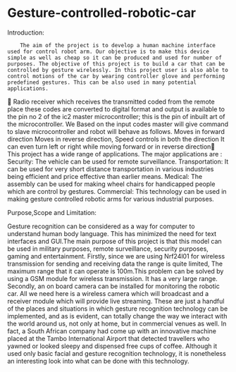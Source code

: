 # Gesture-controlled-robotic-car
Introduction:


		The aim of the project is to develop a human machine interface used for control robot arm. Our objective is to make this device simple as well as cheap so it can be produced and used for number of purposes. The objective of this project is to build a car that can be controlled by gesture wirelessly. In this project user is also able to control motions of the car by wearing controller glove and performing predefined gestures. This can be also used in many potential applications.
	 Radio receiver which receives the transmitted coded from the remote place these codes are converted to digital format and output is available to the pin no 2 of the ic2 master microcontroller; this is the pin of inbuilt art of the microcontroller. We Based on the input codes master will give command to slave microcontroller and robot will behave as follows. Moves in forward direction Moves in reverse direction, Speed controls in both the direction It can even turn left or right while moving forward or in reverse direction	
	This project has a wide range of applications. The major applications are :
	Security: The vehicle can be used for remote surveillance.
	Transportation: It can be used for very short distance transportation in various industries being efficient and price effective than earlier means. 
	Medical: The assembly can be used for making wheel chairs for handicapped  people which are control by gestures.
	Commercial: This technology can be used in making gesture controlled robotic arms for various industrial purposes.


Purpose,Scope and Limitation:


Gesture recognition can be considered as a way for computer to understand human body language. This has minimized the need for text interfaces and  GUI.The main purpose of this project is that  this model can  be used in military purposes, remote surveillance,  security purposes, gaming and entertainment.
	Firstly, since we are using Nrf24l01 for wireless transmission for  sending and receiving data the range is quite limited, The  maximum range that it can operate is 100m.This problem can be solved by using a GSM module for wireless transmission. It has a very large range.
	Secondly,  an on board camera can be installed for monitoring the robotic car. All we need here is a wireless camera which will broadcast and a receiver module which will provide live streaming.
These are just a handful of the places and situations in which gesture recognition technology can be implemented, and as is evident, can totally change the way we interact with the world around us, not only at home, but in commercial venues as well. In fact, a South African company had come up with an innovative machine placed at the Tambo International Airport that detected travellers who yawned or looked sleepy and dispensed free cups of coffee. Although it used only basic facial and gesture recognition technology, it is nonetheless an interesting look into what can be done with this technology.

	
